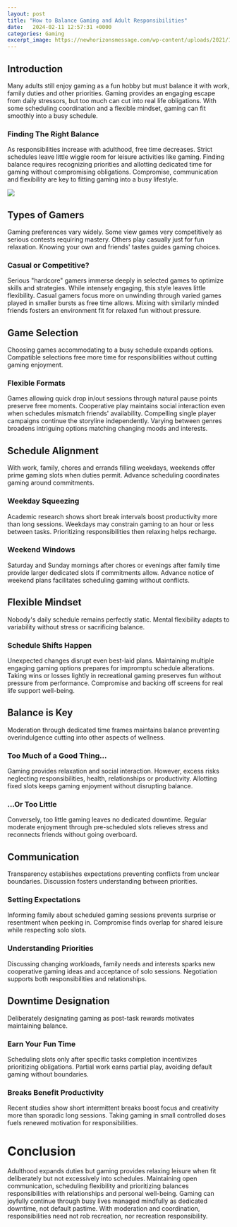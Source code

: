 ```yaml
---
layout: post
title: "How to Balance Gaming and Adult Responsibilities"
date:   2024-02-11 12:57:31 +0000
categories: Gaming
excerpt_image: https://newhorizonsmessage.com/wp-content/uploads/2021/11/shutterstock_705677857.jpg
---
```


## Introduction
Many adults still enjoy gaming as a fun hobby but must balance it with work, family duties and other priorities. Gaming provides an engaging escape from daily stressors, but too much can cut into real life obligations. With some scheduling coordination and a flexible mindset, gaming can fit smoothly into a busy schedule.
### Finding The Right Balance 
As responsibilities increase with adulthood, free time decreases. Strict schedules leave little wiggle room for leisure activities like gaming. Finding balance requires recognizing priorities and allotting dedicated time for gaming without compromising obligations. Compromise, communication and flexibility are key to fitting gaming into a busy lifestyle.

![](https://newhorizonsmessage.com/wp-content/uploads/2021/11/shutterstock_705677857.jpg)
## Types of Gamers
Gaming preferences vary widely. Some view games very competitively as serious contests requiring mastery. Others play casually just for fun relaxation. Knowing your own and friends' tastes guides gaming choices. 
### Casual or Competitive?
Serious "hardcore" gamers immerse deeply in selected games to optimize skills and strategies. While intensely engaging, this style leaves little flexibility. Casual gamers focus more on unwinding through varied games played in smaller bursts as free time allows. Mixing with similarly minded friends fosters an environment fit for relaxed fun without pressure.
## Game Selection  
Choosing games accommodating to a busy schedule expands options. Compatible selections free more time for responsibilities without cutting gaming enjoyment.
### Flexible Formats
Games allowing quick drop in/out sessions through natural pause points preserve free moments. Cooperative play maintains social interaction even when schedules mismatch friends' availability. Compelling single player campaigns continue the storyline independently. Varying between genres broadens intriguing options matching changing moods and interests.
## Schedule Alignment
With work, family, chores and errands filling weekdays, weekends offer prime gaming slots when duties permit. Advance scheduling coordinates gaming around commitments.
### Weekday Squeezing  
Academic research shows short break intervals boost productivity more than long sessions. Weekdays may constrain gaming to an hour or less between tasks. Prioritizing responsibilities then relaxing helps recharge.
### Weekend Windows
Saturday and Sunday mornings after chores or evenings after family time provide larger dedicated slots if commitments allow. Advance notice of weekend plans facilitates scheduling gaming without conflicts. 
## Flexible Mindset
Nobody's daily schedule remains perfectly static. Mental flexibility adapts to variability without stress or sacrificing balance. 
### Schedule Shifts Happen
Unexpected changes disrupt even best-laid plans. Maintaining multiple engaging gaming options prepares for impromptu schedule alterations. Taking wins or losses lightly in recreational gaming preserves fun without pressure from performance. Compromise and backing off screens for real life support well-being.
## Balance is Key 
Moderation through dedicated time frames maintains balance preventing overindulgence cutting into other aspects of wellness. 
### Too Much of a Good Thing...
Gaming provides relaxation and social interaction. However, excess risks neglecting responsibilities, health, relationships or productivity. Allotting fixed slots keeps gaming enjoyment without disrupting balance. 
### ...Or Too Little
Conversely, too little gaming leaves no dedicated downtime. Regular moderate enjoyment through pre-scheduled slots relieves stress and reconnects friends without going overboard.
## Communication
Transparency establishes expectations preventing conflicts from unclear boundaries. Discussion fosters understanding between priorities. 
### Setting Expectations  
Informing family about scheduled gaming sessions prevents surprise or resentment when peeking in. Compromise finds overlap for shared leisure while respecting solo slots.  
### Understanding Priorities
Discussing changing workloads, family needs and interests sparks new cooperative gaming ideas and acceptance of solo sessions. Negotiation supports both responsibilities and relationships.
## Downtime Designation  
Deliberately designating gaming as post-task rewards motivates maintaining balance. 
### Earn Your Fun Time
Scheduling slots only after specific tasks completion incentivizes prioritizing obligations. Partial work earns partial play, avoiding default gaming without boundaries.
### Breaks Benefit Productivity
Recent studies show short intermittent breaks boost focus and creativity more than sporadic long sessions. Taking gaming in small controlled doses fuels renewed motivation for responsibilities.
# Conclusion
Adulthood expands duties but gaming provides relaxing leisure when fit deliberately but not excessively into schedules. Maintaining open communication, scheduling flexibility and prioritizing balances responsibilities with relationships and personal well-being. Gaming can joyfully continue through busy lives managed mindfully as dedicated downtime, not default pastime. With moderation and coordination, responsibilities need not rob recreation, nor recreation responsibility.